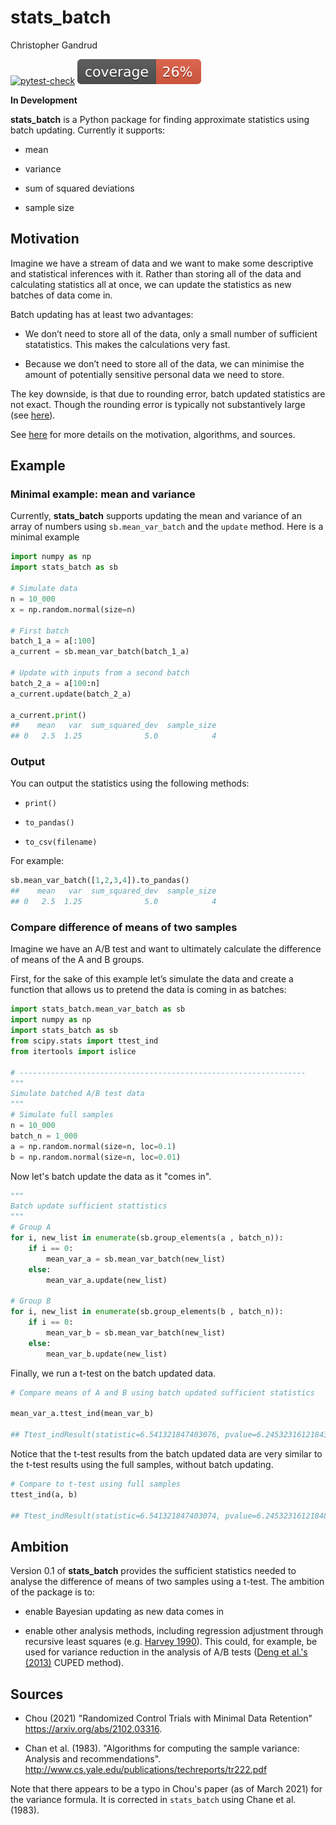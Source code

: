 stats\_batch
================
Christopher Gandrud

[![pytest-check](https://github.com/christophergandrud/stats_batch/actions/workflows/test-stats-batch.yaml/badge.svg)](https://github.com/christophergandrud/stats_batch/actions)
![code-coverage](coverage.svg)

**In Development**

**stats\_batch** is a Python package for finding approximate statistics
using batch updating. Currently it supports:

- mean

- variance

- sum of squared deviations

- sample size

## Motivation

Imagine we have a stream of data and we want to make some descriptive
and statistical inferences with it. Rather than storing all of the data
and calculating statistics all at once, we can update the statistics as
new batches of data come in.

Batch updating has at least two advantages:

-   We don’t need to store all of the data, only a small number of
    sufficient statatistics. This makes the calculations very fast.

-   Because we don’t need to store all of the data, we can minimise the
    amount of potentially sensitive personal data we need to store.

The key downside, is that due to rounding error, batch updated
statistics are not exact. Though the rounding error is typically not
substantively large (see [here](https://elegant-heyrovsky-54a43f.netlify.app/privacy-first-ds-mean-var.html)).

See
[here](https://elegant-heyrovsky-54a43f.netlify.app/privacy-first-ds-mean-var.html)
for more details on the motivation, algorithms, and sources.

## Example

### Minimal example: mean and variance

Currently, **stats_batch** supports updating the mean and variance of an array of numbers using `sb.mean_var_batch` and the `update` method. 
Here is a minimal example

``` python
import numpy as np
import stats_batch as sb

# Simulate data
n = 10_000
x = np.random.normal(size=n)

# First batch
batch_1_a = a[:100]  
a_current = sb.mean_var_batch(batch_1_a)

# Update with inputs from a second batch
batch_2_a = a[100:n]
a_current.update(batch_2_a)

a_current.print()
##    mean   var  sum_squared_dev  sample_size
## 0   2.5  1.25              5.0            4
```

### Output

You can output the statistics using the following methods:

- `print()`

- `to_pandas()`

- `to_csv(filename)`

For example:

```python
sb.mean_var_batch([1,2,3,4]).to_pandas()
##    mean   var  sum_squared_dev  sample_size
## 0   2.5  1.25              5.0            4
```

### Compare difference of means of two samples

Imagine we have an A/B test and want to ultimately calculate the
difference of means of the A and B groups.

First, for the sake of this example let’s simulate the data and create a
function that allows us to pretend the data is coming in as batches:

```python
import stats_batch.mean_var_batch as sb
import numpy as np
import stats_batch as sb
from scipy.stats import ttest_ind
from itertools import islice

# ----------------------------------------------------------------
"""
Simulate batched A/B test data
"""
# Simulate full samples
n = 10_000
batch_n = 1_000
a = np.random.normal(size=n, loc=0.1)
b = np.random.normal(size=n, loc=0.01)
```

Now let's batch update the data as it "comes in".

```python
"""
Batch update sufficient stattistics
"""
# Group A
for i, new_list in enumerate(sb.group_elements(a , batch_n)):
    if i == 0:
        mean_var_a = sb.mean_var_batch(new_list)
    else:
        mean_var_a.update(new_list)

# Group B
for i, new_list in enumerate(sb.group_elements(b , batch_n)):
    if i == 0:
        mean_var_b = sb.mean_var_batch(new_list)
    else:
        mean_var_b.update(new_list)
```

Finally, we run a t-test on the batch updated data. 

```python
# Compare means of A and B using batch updated sufficient statistics

mean_var_a.ttest_ind(mean_var_b)

## Ttest_indResult(statistic=6.541321847403076, pvalue=6.245323161218439e-11)
```

Notice that the t-test results from the batch updated data are very similar to the t-test results using the full samples, without batch updating.

```python
# Compare to t-test using full samples
ttest_ind(a, b)

## Ttest_indResult(statistic=6.541321847403074, pvalue=6.245323161218484e-11)
```

## Ambition

Version 0.1 of **stats_batch** provides the sufficient statistics needed to analyse the difference of means of two samples using a t-test. The ambition of the package is to:

- enable Bayesian updating as new data comes in

- enable other analysis methods, including regression adjustment through recursive least squares (e.g. [Harvey 1990](https://mitpress.mit.edu/books/econometric-analysis-time-series-second-edition)). This could, for example, be used for variance reduction in the analysis of A/B tests ([Deng et al.'s (2013)](https://exp-platform.com/Documents/2013-02-CUPED-ImprovingSensitivityOfControlledExperiments.pdf) CUPED method). 

## Sources

- Chou (2021) "Randomized Control Trials with Minimal Data Retention" <https://arxiv.org/abs/2102.03316>.

- Chan et al. (1983). "Algorithms for computing the sample variance: Analysis and recommendations". <http://www.cs.yale.edu/publications/techreports/tr222.pdf>

Note that there appears to be a typo in Chou's paper (as of March 2021) for the variance formula. It is corrected in `stats_batch` using Chane et al. (1983).
